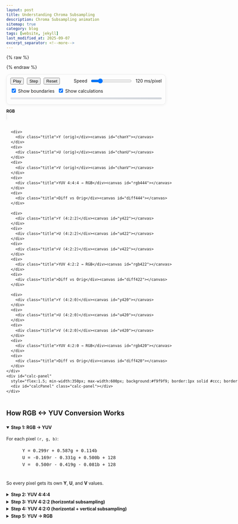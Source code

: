 ```yaml
---
layout: post
title: Understanding Chroma Subsampling
description: Chroma Subsampling animation
sitemap: true
category: blog
tags: [website, jekyll]
last_modified_at: 2025-09-07
excerpt_separator: <!--more-->
---
```


{% raw %}
<style>
  #yuv-demo .grid {
    display: grid;
    grid-template-columns: repeat(5, max-content);
    gap: 16px;
    align-items: center;
  }

  #yuv-demo canvas {
    image-rendering: pixelated;
    border-radius: 6px;
    box-shadow: 0 2px 10px rgba(0, 0, 0, .08);
    border: 1px solid rgba(0, 0, 0, .08);
    position: relative;
    background: #fff;
  }

  #yuv-demo .panel {
    padding: 10px 12px;
    border: 1px solid rgba(0, 0, 0, .08);
    border-radius: 12px;
    box-shadow: 0 2px 10px rgba(0, 0, 0, .05);
  }

  #yuv-demo .title {
    font-weight: 700;
    font-size: 13px;
  }

  #yuv-demo .row {
    display: flex;
    align-items: center;
    gap: 10px;
    flex-wrap: wrap;
  }

  #yuv-demo .bar {
    height: 6px;
    background: linear-gradient(90deg, #e5e7eb, #d1d5db);
    border-radius: 999px;
    overflow: hidden;
  }

  #yuv-demo .progress {
    height: 100%;
    background: linear-gradient(90deg, #60a5fa, #22c55e);
  }

  #yuv-demo .memory {
    margin-top: 6px;
    font-size: 12px;
  }

  #yuv-demo .calc-panel {
    max-height: 700px;
    overflow-y: auto;
    margin-top: 12px;
    font-size: 12px;
    background: #f9fafb;
    border: 1px solid rgba(0, 0, 0, .08);
    border-radius: 8px;
    padding: 8px;
    white-space: pre-line;
  }

  #yuv-demo .calc-panel b {
    color: #2563eb;
  }
</style>
{% endraw %}

<div id="yuv-demo"
  style="font-family: Inter, ui-sans-serif, system-ui, -apple-system, Segoe UI, Roboto, Helvetica, Arial; line-height:1.35;">

  <div class="panel" style="margin-bottom:12px;">
    <div class="row" style="justify-content: space-between;">
      <div class="row">
        <button id="playPause">Play</button>
        <button id="step">Step</button>
        <button id="resetCanvas">Reset</button>
      </div>
      <div class="row">
        <span class="label">Speed</span>
        <input id="speed" type="range" min="10" max="600" value="120" />
        <span class="pill" id="speedMs">120 ms/pixel</span>
      </div>
      <div class="row">
        <label><input type="checkbox" id="showBounds" checked> Show boundaries</label>
        <label><input type="checkbox" id="showCalcs" checked> Show calculations</label>
      </div>
    </div>
    <div class="bar" style="margin-top:10px;">
      <div class="progress" id="progress" style="width:0%"></div>
    </div>
    <div class="memory" id="memoryStats"></div>
  </div>

  <div id="yuv-demo-container" style="display:flex; gap:24px; font-family:Inter,sans-serif;">
    <div class="grid">
      <div>
        <div class="title">RGB</div><canvas id="src"></canvas>
      </div>
      <div>
        <div class="title">R</div><canvas id="chanR"></canvas>
      </div>
      <div>
        <div class="title">G</div><canvas id="chanG"></canvas>
      </div>
      <div>
        <div class="title">B</div><canvas id="chanB"></canvas>
      </div>
      <div>
        <div class="title">Difference</div><canvas id="diff"></canvas>
      </div>

      <div>
        <div class="title">Y (orig)</div><canvas id="chanY"></canvas>
      </div>
      <div>
        <div class="title">U (orig)</div><canvas id="chanU"></canvas>
      </div>
      <div>
        <div class="title">V (orig)</div><canvas id="chanV"></canvas>
      </div>
      <div>
        <div class="title">YUV 4:4:4 → RGB</div><canvas id="rgb444"></canvas>
      </div>
      <div>
        <div class="title">Diff vs Orig</div><canvas id="diff444"></canvas>
      </div>

      <div>
        <div class="title">Y (4:2:2)</div><canvas id="y422"></canvas>
      </div>
      <div>
        <div class="title">U (4:2:2)</div><canvas id="u422"></canvas>
      </div>
      <div>
        <div class="title">V (4:2:2)</div><canvas id="v422"></canvas>
      </div>
      <div>
        <div class="title">YUV 4:2:2 → RGB</div><canvas id="rgb422"></canvas>
      </div>
      <div>
        <div class="title">Diff vs Orig</div><canvas id="diff422"></canvas>
      </div>

      <div>
        <div class="title">Y (4:2:0)</div><canvas id="y420"></canvas>
      </div>
      <div>
        <div class="title">U (4:2:0)</div><canvas id="u420"></canvas>
      </div>
      <div>
        <div class="title">V (4:2:0)</div><canvas id="v420"></canvas>
      </div>
      <div>
        <div class="title">YUV 4:2:0 → RGB</div><canvas id="rgb420"></canvas>
      </div>
      <div>
        <div class="title">Diff vs Orig</div><canvas id="diff420"></canvas>
      </div>
    </div>
    <div id="calc-panel"
      style="flex:1.5; min-width:350px; max-width:600px; background:#f9f9f9; border:1px solid #ccc; border-radius:8px; padding:12px; overflow:auto; resize:horizontal;">
      <div id="calcPanel" class="calc-panel"></div>
    </div>
  </div>
</div>

<div id="yuv-explainer" style="font-family: Inter, sans-serif; line-height:1.6; max-width: 720px;">
  <h2>How RGB ↔ YUV Conversion Works</h2>

  <details open>
    <summary><strong>Step 1: RGB → YUV</strong></summary>
    <p>For each pixel <code>(r, g, b)</code>:</p>
    <pre>
      Y = 0.299r + 0.587g + 0.114b
      U = -0.169r - 0.331g + 0.500b + 128
      V =  0.500r - 0.419g - 0.081b + 128
  </pre>
    <p>So every pixel gets its own <strong>Y</strong>, <strong>U</strong>, and <strong>V</strong> values.</p>
  </details>

  <details>
    <summary><strong>Step 2: YUV 4:4:4</strong></summary>
    <p>Here, <em>all</em> pixels keep their individual Y, U, V values.
      When converting back, you get the same RGB values — no quality loss.</p>
  </details>

  <details>
    <summary><strong>Step 3: YUV 4:2:2 (horizontal subsampling)</strong></summary>
    <p>
      Instead of storing U and V for every pixel, we share them between <em>two
        horizontal neighbors</em>.
    </p>
    <pre>
      U₄₂₂ = (U₀ + U₁) / 2
      V₄₂₂ = (V₀ + V₁) / 2
  </pre>
    <p>Each pixel still has its own Y, but both share the same U, V values → horizontal chroma detail is reduced.</p>
  </details>

  <details>
    <summary><strong>Step 4: YUV 4:2:0 (horizontal + vertical subsampling)</strong></summary>
    <p>
      Now we average U and V across a <strong>2×2 block</strong> of pixels:
    </p>
    <pre>
      U₄₂₀ = (U₀₀ + U₀₁ + U₁₀ + U₁₁) / 4
      V₄₂₀ = (V₀₀ + V₀₁ + V₁₀ + V₁₁) / 4
  </pre>
    <p>Each pixel in the block keeps its own Y, but they all share the same U, V →
      both horizontal and vertical chroma detail are reduced.</p>
  </details>

  <details>
    <summary><strong>Step 5: YUV → RGB</strong></summary>
    <p>When reconstructing, we combine each pixel’s Y with the shared U, V:</p>
    <pre>
      R = Y + 1.402 (V - 128)
      G = Y - 0.344136 (U - 128) - 0.714136 (V - 128)
      B = Y + 1.772 (U - 128)
  </pre>
    <p>This gives the final RGB value used to draw the pixel.</p>
  </details>

</div>

<!-- Add external JS file for the demo -->
<script src="/assets/js/chroma-subsampling.js"></script>